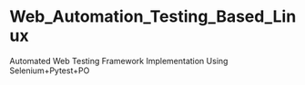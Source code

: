 # Web_Automation_Testing_Based_Linux
Automated Web Testing Framework Implementation Using Selenium+Pytest+PO
